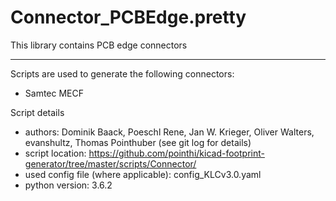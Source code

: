# Connector_PCBEdge.pretty
This library contains PCB edge connectors

---

Scripts are used to generate the following connectors:
- Samtec MECF

Script details
- authors: Dominik Baack, Poeschl Rene, Jan W. Krieger, Oliver Walters, evanshultz, Thomas Pointhuber (see git log for details)
- script location: https://github.com/pointhi/kicad-footprint-generator/tree/master/scripts/Connector/
- used config file (where applicable): config_KLCv3.0.yaml
- python version: 3.6.2
